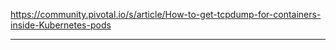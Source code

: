 


https://community.pivotal.io/s/article/How-to-get-tcpdump-for-containers-inside-Kubernetes-pods  






------------
